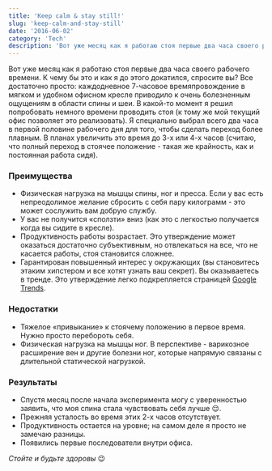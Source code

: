 ```yaml
---
title: 'Keep calm & stay still!'
slug: 'keep-calm-and-stay-still'
date: '2016-06-02'
category: 'Tech'
description: 'Вот уже месяц как я работаю стоя первые два часа своего рабочего времени. К чему бы это и как я до этого докатился, спросите вы? Все достаточно просто: каждодневное 7-часовое времяпровождение в мягком и удобном офисном кресле приводило к очень болезненным ощущениям в области спины и шеи. В какой-то момент я решил попробовать немного времени проводить стоя (к тому же мой текущий офис позволяет это реализовать).'
---
```


Вот уже месяц как я работаю стоя первые два часа своего рабочего времени. К чему бы это и как я до этого докатился, спросите вы? Все достаточно просто: каждодневное 7-часовое времяпровождение в мягком и удобном офисном кресле приводило к очень болезненным ощущениям в области спины и шеи. В какой-то момент я решил попробовать немного времени проводить стоя (к тому же мой текущий офис позволяет это реализовать). Я специально выбрал всего два часа в первой половине рабочего дня для того, чтобы сделать переход более плавным. В планах увеличить это время до 3-х или 4-х часов (считаю, что полный переход в стоячее положение - такая же крайность, как и постоянная работа сидя).

### Преимущества

- Физическая нагрузка на мышцы спины, ног и пресса. Если у вас есть непреодолимое желание сбросить с себя пару килограмм - это может сослужить вам добрую службу.
- У вас не получится «сползти» вниз (как это с легкостью получается когда вы сидите в кресле).
- Продуктивность работы возрастает. Это утверждение может оказаться достаточно субъективным, но отвлекаться на все, что не касается работы, стоя становится сложнее.
- Гарантирован повышенный интерес у окружающих (вы становитесь этаким хипстером и все хотят узнать ваш секрет). Вы оказываетесь в тренде. Это утверждение легко подкрепляется страницей [Google Trends](https://www.google.com/trends/explore#q=standing%20desk).

### Недостатки

- Тяжелое «привыкание» к стоячему положению в первое время. Нужно просто перебороть себя.
- Физическая нагрузка на мышцы ног. В перспективе - варикозное расширение вен и другие болезни ног, которые напрямую связаны с длительной статической нагрузкой.

### Результаты

- Спустя месяц после начала эксперимента могу с уверенностью заявить, что моя спина стала чувствовать себя лучше 😌.
- Прежняя усталость во время этих 2-х часов отсутствует.
- Продуктивность остается на уровне; на самом деле я просто не замечаю разницы.
- Появились первые последователи внутри офиса.

_Стойте и будьте здоровы_ 😉
